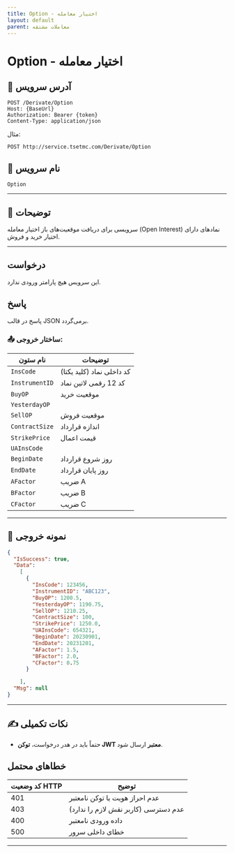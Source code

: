 ```yaml
---
title: Option - اختیار معامله
layout: default
parent: معاملات مشتقه
---
```


# Option - اختیار معامله

## 📌 آدرس سرویس

```
POST /Derivate/Option
Host: {BaseUrl}
Authorization: Bearer {token}
Content-Type: application/json
```

مثال:
```
POST http://service.tsetmc.com/Derivate/Option
```

## 🧾 نام سرویس

`Option`

---

## 🎯 توضیحات

سرویسی برای دریافت موقعیت‌های باز اختیار معامله (Open Interest) نمادهای دارای اختیار خرید و فروش.

---

## درخواست

این سرویس هیچ پارامتر ورودی ندارد.

## پاسخ

پاسخ در قالب JSON برمی‌گردد.

### 📤 ساختار خروجی:

| نام ستون | توضیحات |
|---|---|
| `InsCode` | کد داخلی نماد (کلید یکتا) |
| `InstrumentID` | کد 12 رقمی لاتین نماد |
| `BuyOP` | موقعیت خرید |
| `YesterdayOP` |  |
| `SellOP` | موقعیت فروش |
| `ContractSize` | اندازه قرارداد |
| `StrikePrice` | قیمت اعمال  |
| `UAInsCode` |  |
| `BeginDate`        | روز شروع قرارداد              |
| `EndDate`          | روز پایان قرارداد             |
| `AFactor` | ضریب A |
| `BFactor` | ضریب B |
| `CFactor` | ضریب C |

---

## 📄 نمونه خروجی

```json
{
  "IsSuccess": true,
  "Data":
    [
      {
        "InsCode": 123456,
        "InstrumentID": "ABC123",
        "BuyOP": 1200.5,
        "YesterdayOP": 1190.75,
        "SellOP": 1210.25,
        "ContractSize": 100,
        "StrikePrice": 1250.0,
        "UAInsCode": 654321,
        "BeginDate": 20230901,
        "EndDate": 20231201,
        "AFactor": 1.5,
        "BFactor": 2.0,
        "CFactor": 0.75
      }

    ],
  "Msg": null
}
```

---

## ✍️ نکات تکمیلی
- حتماً باید در هدر درخواست، **توکن JWT معتبر** ارسال شود.

## خطاهای محتمل

| کد وضعیت HTTP | توضیح |
|---------------|-------|
| 401 | عدم احراز هویت یا توکن نامعتبر |
| 403 | عدم دسترسی (کاربر نقش لازم را ندارد) |
| 400 | داده ورودی نامعتبر |
| 500 | خطای داخلی سرور |

---


